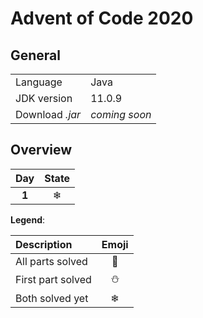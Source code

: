 # Advent of Code 2020
## General
|||
|:---|:---|
|     Language    |      Java     |
|   JDK version   |     11.0.9    |
| Download *.jar* | *coming soon* |

## Overview
| Day | State |
|:---:|:---:|
| **1**  | ❄ |

**Legend**:

| Description | Emoji |
|:---|:---:|
|  All parts solved | 🌟 |
| First part solved | ⛄ |
|  Both solved yet  | ❄ |
